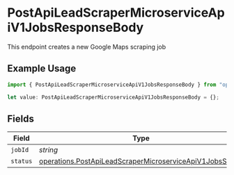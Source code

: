 # PostApiLeadScraperMicroserviceApiV1JobsResponseBody

This endpoint creates a new Google Maps scraping job

## Example Usage

```typescript
import { PostApiLeadScraperMicroserviceApiV1JobsResponseBody } from "oppulence-backend-sdk/models/operations";

let value: PostApiLeadScraperMicroserviceApiV1JobsResponseBody = {};
```

## Fields

| Field                                                                                                                                | Type                                                                                                                                 | Required                                                                                                                             | Description                                                                                                                          |
| ------------------------------------------------------------------------------------------------------------------------------------ | ------------------------------------------------------------------------------------------------------------------------------------ | ------------------------------------------------------------------------------------------------------------------------------------ | ------------------------------------------------------------------------------------------------------------------------------------ |
| `jobId`                                                                                                                              | *string*                                                                                                                             | :heavy_minus_sign:                                                                                                                   | N/A                                                                                                                                  |
| `status`                                                                                                                             | [operations.PostApiLeadScraperMicroserviceApiV1JobsStatus](../../models/operations/postapileadscrapermicroserviceapiv1jobsstatus.md) | :heavy_minus_sign:                                                                                                                   | N/A                                                                                                                                  |